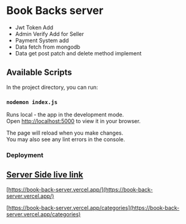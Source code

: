 # Book Backs server

* Jwt Token Add
* Admin Verify Add for Seller
* Payment System add
* Data fetch from mongodb
* Data get post patch and delete method implement

## Available Scripts
In the project directory, you can run:

### `nodemon index.js`

Runs local - the app in the development mode.\
Open [http://localhost:5000](http://localhost:5000) to view it in your browser.

The page will reload when you make changes.\
You may also see any lint errors in the console.

### Deployment


## [Server Side live link](https://book-back-server.vercel.app)
[https://book-back-server.vercel.app/](https://book-back-server.vercel.app/)

[https://book-back-server.vercel.app/categories](https://book-back-server.vercel.app/categories)